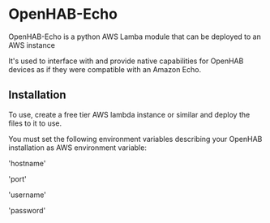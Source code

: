 # OpenHAB-Echo

OpenHAB-Echo is a python AWS Lamba module that can be deployed
to an AWS instance 

It's used to interface with and provide native capabilities for OpenHAB devices as if they were
compatible with an Amazon Echo.

## Installation

To use, create a free tier AWS lambda instance or similar and deploy the files to it to use.

You must set the following environment variables describing your OpenHAB installation as AWS environment variable:

'hostname'

'port'

'username'

'password'
